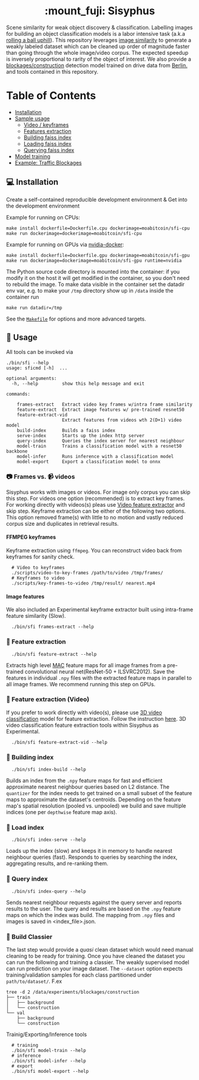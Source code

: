 <h1 align='center'>:mount_fuji: Sisyphus</h1>

Scene similarity for weak object discovery & classification. Labelling images for building an object classification models is a labor intensive task (a.k.a [rolling a ball uphill](https://en.wikipedia.org/wiki/Sisyphus)). This repository leverages [image similarity](https://www.github.com/facebookresearch/faiss) to generate a weakly labeled dataset which can be cleaned up order of magnitude faster than going through the whole image/video corpus. The expected speedup is inversely proportional to rarity of the object of interest. We also provide a [blockages/construction](https://github.com/moabitcoin/sisyphus/releases/tag/v1.0.0) detection model trained on drive data from [Berlin.](https://hoodmaps.com/berlin-neighborhood-map) and tools contained in this repository.

# Table of Contents
* [Installation](#computer-installation)
* [Sample usage](#tada-usage)
  - [Video / keyframes](#camera-frames-vs-video_camera-videos)
  - [Features extraction](#rocket-feature-extraction)
  - [Building faiss index](#european_post_office-building-index)
  - [Loading faiss index](#vhs-load-index)
  - [Querying faiss index](#crystal_ball-query-index)
* [Model training](#train-build-classier)
* [Example: Traffic Blockages](./docs/blockages.md)

## :computer: Installation

Create a self-contained reproducible development environment & Get into the development environment

Example for running on CPUs:
```
make install dockerfile=Dockerfile.cpu dockerimage=moabitcoin/sfi-cpu
make run dockerimage=dockerimage=moabitcoin/sfi-cpu
```


Example for running on GPUs via [nvidia-docker](https://github.com/NVIDIA/nvidia-docker):
```
make install dockerfile=Dockerfile.gpu dockerimage=moabitcoin/sfi-gpu
make run dockerimage=dockerimage=moabitcoin/sfi-gpu runtime=nvidia
```

The Python source code directory is mounted into the container: if you modify it on the host it will get modified in the container, so you don't need to rebuild the image. To make data visible in the container set the datadir env var, e.g. to make your `/tmp` directory show up in `/data` inside the container run
```
make run datadir=/tmp
```
See the [`Makefile`](./Makefile) for options and more advanced targets.

## :tada: Usage

All tools can be invoked via
```
./bin/sfi --help
usage: sficmd [-h]  ...

optional arguments:
  -h, --help         show this help message and exit

commands:

    frames-extract   Extract video key frames w/intra frame similarity
    feature-extract  Extract image features w/ pre-trained resnet50
    feature-extract-vid
                     Extract features from videos wth 2(D+1) video model
    build-index      Builds a faiss index
    serve-index      Starts up the index http server
    query-index      Queries the index server for nearest neighbour
    model-train      Trains a classification model with a resnet50 backbone
    model-infer      Runs inference with a classification model
    model-export     Export a classification model to onnx
```

### :camera: Frames vs. :video_camera: videos

Sisyphus works with images or videos. For image only corpus you can skip this step. For videos one option (recommended) is to extract key frames. For working directly with videos(s) pleas use [Video feature extractor](#telescope-feature-extraction-video) and skip step. Keyframe extraction can be either of the following two options. This option removed frame(s) with little to no motion and vastly reduced corpus size and duplicates in retrieval results.

#### FFMPEG keyframes
Keyframe extraction using `ffmpeg`. You can reconstruct video back from keyframes for sanity check.
```
  # Video to keyframes
  ./scripts/video-to-key-frames /path/to/video /tmp/frames/
  # Keyframes to video
  ./scripts/key-frames-to-video /tmp/result/ nearest.mp4
```

#### Image features
We also included an Experimental keyframe extractor built using intra-frame feature similarity (Slow).
```
  ./bin/sfi frames-extract --help
```

### :rocket: Feature extraction

```
  ./bin/sfi feature-extract --help
```
Extracts high level [MAC](https://arxiv.org/pdf/1511.05879.pdf) feature maps for all image frames from a pre-trained convolutional neural net(ResNet-50 + ILSVRC2012). Save the features in individual `.npy` files with the extracted feature maps in parallel to all image frames. We recommend running this step on GPUs.

### :telescope: Feature extraction (Video)
If you prefer to work directly with video(s), please use [3D video classification](https://github.com/moabitcoin/ig65m-pytorch) model for feature extraction. Follow the instruction [here](https://github.com/moabitcoin/ig65m-pytorch#tools). 3D video classification feature extraction tools within Sisyphus as Experimental.

```
  ./bin/sfi feature-extract-vid --help
```

### :european_post_office: Building index
```
  ./bin/sfi index-build --help
```
Builds an index from the `.npy` feature maps for fast and efficient approximate nearest neighbour queries based on L2 distance. The `quantizer` for the index needs to get trained on a small subset of the feature maps to approximate the dataset's centroids. Depending on the feature map's spatial resolution (pooled vs. unpooled) we build and save multiple indices (one per `depthwise` feature map axis).

### :vhs: Load index
```
  ./bin/sfi index-serve --help
```
Loads up the index (slow) and keeps it in memory to handle nearest neighbour queries (fast).
Responds to queries by searching the index, aggregating results, and re-ranking them.

### :crystal_ball: Query index
```
  ./bin/sfi index-query --help
```
Sends nearest neighbour requests against the query server and reports results to the user.
The query and results are based on the `.npy` feature maps on which the index was build. The mapping from `.npy` files and images is saved in <index_file>.json.

### :train: Build Classier
The last step would provide a _quasi_ clean dataset which would need manual cleaning to be ready for training. Once you have cleaned the dataset you can run the following and training a classier. The weakly supervised model can run prediction on your image dataset. The `--dataset` option expects training/validation samples for each class partitioned under `path/to/dataset/`. F.ex

```
tree -d 2 /data/experiments/blockages/construction
├── train
│   ├── background
│   └── construction
└── val
    ├── background
    └── construction
```
Trainig/Exporting/Inference tools
```
  # training
  ./bin/sfi model-train --help
  # inference
  ./bin/sfi model-infer --help
  # export
  ./bin/sfi model-export --help
```
